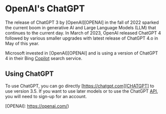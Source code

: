 # OpenAI's ChatGPT
The release of ChatGPT 3 by [OpenAI][OPENAI] in the fall of 2022 sparked 
the current boom in generative AI and Large Language Models (LLM) that continues
to the current day. In March of 2023, OpenAI released ChatGPT 4 followed by 
various smaller upgrades with latest release of ChatGPT 4.o in May of this year.

Microsoft invested in [OpenAI][OPENAI] and is using a version of ChatGPT 4 in their Bing
[Copilot](https://copilot.microsoft.com/) search service.

## Using ChatGPT
To use ChatGPT, you can go directly [https://chatgpt.com][CHATGPT] to use 
version 3.5. If you want to use later models or to use the ChatGPT 
[API](https://platform.openai.com/docs/api-reference), you will need to 
sign-up for an account.


[CHATGPT]: https://chatgpt.com/
[OPENAI]: https://openai.com/)
